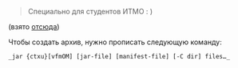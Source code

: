 > Специально для студентов ИТМО : )

(взято [отсюда](https://coderbook.ru/%D0%B0%D1%80%D1%85%D0%B8%D0%B2%D0%B0%D1%82%D0%BE%D1%80-jar/))

Чтобы создать архив, нужно прописать следующую команду:

```
_jar {ctxu}[vfmOM] [jar-file] [manifest-file] [-C dir] files…_
```


